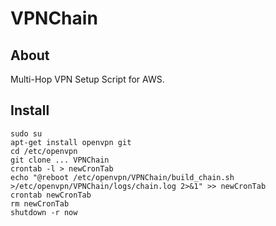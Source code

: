 # VPNChain

## About
Multi-Hop VPN Setup Script for AWS.

## Install

    sudo su
    apt-get install openvpn git
    cd /etc/openvpn
    git clone ... VPNChain
    crontab -l > newCronTab
    echo "@reboot /etc/openvpn/VPNChain/build_chain.sh >/etc/openvpn/VPNChain/logs/chain.log 2>&1" >> newCronTab
    crontab newCronTab
    rm newCronTab
    shutdown -r now

